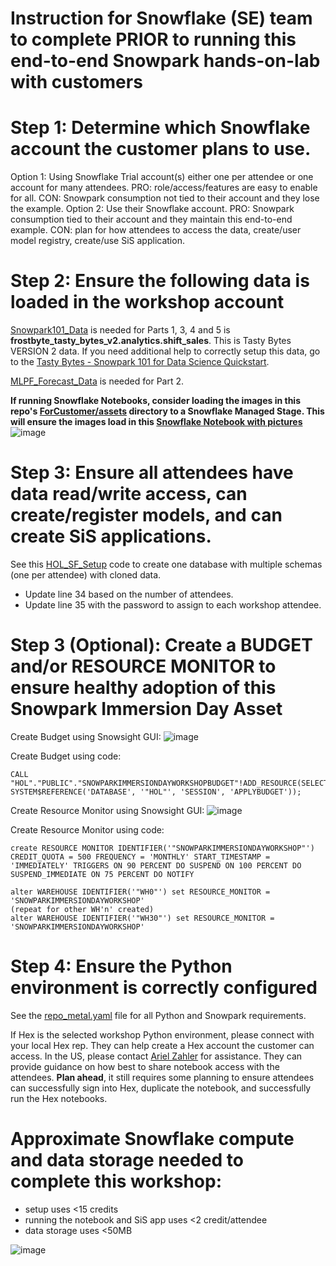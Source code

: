 # Instruction for Snowflake (SE) team to complete PRIOR to running this end-to-end Snowpark hands-on-lab with customers

# Step 1: Determine which Snowflake account the customer plans to use.
Option 1: Using Snowflake Trial account(s) either one per attendee or one account for many attendees. PRO: role/access/features are easy to enable for all. CON: Snowpark consumption not tied to their account and they lose the example.
Option 2: Use their Snowflake account. PRO: Snowpark consumption tied to their account and they maintain this end-to-end example. CON: plan for how attendees to access the data, create/user model registry, create/use SiS application.

# Step 2: Ensure the following data is loaded in the workshop account
[Snowpark101_Data](https://github.com/snowflakecorp/Snowpark_DataScience_HOL/blob/main/PreWorkForSnowflakeTeam/Snowpark101_Data.md) is needed for Parts 1, 3, 4 and 5 is **frostbyte_tasty_bytes_v2.analytics.shift_sales**. This is Tasty Bytes VERSION 2 data. If you need additional help to correctly setup this data, go to the [Tasty Bytes - Snowpark 101 for Data Science Quickstart](https://quickstarts.snowflake.com/guide/tasty_bytes_snowpark_101_for_data_science/index.html).

[MLPF_Forecast_Data](https://github.com/snowflakecorp/Snowpark_DataScience_HOL/blob/main/PreWorkForSnowflakeTeam/MLPF_Forecasting_Data.md) is needed for Part 2.

**If running Snowflake Notebooks, consider loading the images in this repo's [ForCustomer/assets](https://github.com/snowflakecorp/Snowpark_DataScience_HOL/tree/main/ForCustomer/assets) directory to a Snowflake Managed Stage. This will ensure the images load in this [Snowflake Notebook with pictures](https://github.com/snowflakecorp/Snowpark_DataScience_HOL/blob/main/ForCustomer/End-to-End%20Data%20Science%20using%20Snowpark%20-%20Presenter%20-%20With%20Images.ipynb)**
![image](https://github.com/snowflakecorp/Snowpark_DataScience_HOL/assets/120119246/2b3f4824-ff81-4007-afd7-706876cd08dc)


# Step 3: Ensure all attendees have data read/write access, can create/register models, and can create SiS applications.
See this [HOL_SF_Setup](https://github.com/snowflakecorp/Snowpark_DataScience_HOL/blob/main/PreWorkForSnowflakeTeam/HOL_SF_Setup.md) code to create one database with multiple schemas (one per attendee) with cloned data.
- Update line 34 based on the number of attendees.
- Update line 35 with the password to assign to each workshop attendee.

# Step 3 (Optional): Create a BUDGET and/or RESOURCE MONITOR to ensure healthy adoption of this Snowpark Immersion Day Asset
Create Budget using Snowsight GUI:
![image](https://github.com/snowflakecorp/Snowpark_DataScience_HOL/assets/120119246/3d36e224-2008-405b-8bab-7234d6ebf249)


Create Budget using code:
```
CALL "HOL"."PUBLIC"."SNOWPARKIMMERSIONDAYWORKSHOPBUDGET"!ADD_RESOURCE(SELECT SYSTEM$REFERENCE('DATABASE', '"HOL"', 'SESSION', 'APPLYBUDGET'));
```

Create Resource Monitor using Snowsight GUI:
![image](https://github.com/snowflakecorp/Snowpark_DataScience_HOL/assets/120119246/3f57245e-e0fc-4c45-b60c-8ce193392afe)


Create Resource Monitor using code:
```
create RESOURCE MONITOR IDENTIFIER('"SNOWPARKIMMERSIONDAYWORKSHOP"') CREDIT_QUOTA = 500 FREQUENCY = 'MONTHLY' START_TIMESTAMP = 'IMMEDIATELY' TRIGGERS ON 90 PERCENT DO SUSPEND ON 100 PERCENT DO SUSPEND_IMMEDIATE ON 75 PERCENT DO NOTIFY

alter WAREHOUSE IDENTIFIER('"WH0"') set RESOURCE_MONITOR = 'SNOWPARKIMMERSIONDAYWORKSHOP'
(repeat for other WH'n' created)
alter WAREHOUSE IDENTIFIER('"WH30"') set RESOURCE_MONITOR = 'SNOWPARKIMMERSIONDAYWORKSHOP'
```

# Step 4: Ensure the Python environment is correctly configured
See the [repo_metal.yaml](https://github.com/snowflakecorp/Snowpark_DataScience_HOL/blob/main/.github/repo_meta.yaml) file for all Python and Snowpark requirements.

If Hex is the selected workshop Python environment, please connect with your local Hex rep. They can help create a Hex account the customer can access. In the US, please contact [Ariel Zahler](aharnik@hex.tech) for assistance. They can provide guidance on how best to share notebook access with the attendees. **Plan ahead**, it still requires some planning to ensure attendees can successfully sign into Hex, duplicate the notebook, and successfully run the Hex notebooks.

# Approximate Snowflake compute and data storage needed to complete this workshop:
- setup uses <15 credits 
- running the notebook and SiS app uses <2 credit/attendee
- data storage uses <50MB

![image](https://github.com/snowflakecorp/Snowpark_DataScience_HOL/assets/120119246/6453de88-01f7-4625-aae2-5c3e71cbcae6)

